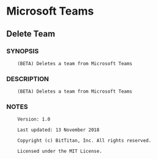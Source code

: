 # Microsoft Teams
## Delete Team
### SYNOPSIS
```
    (BETA) Deletes a team from Microsoft Teams
```
### DESCRIPTION
```
    (BETA) Deletes a team from Microsoft Teams
```
### NOTES
```
    Version: 1.0
    Last updated: 13 November 2018
    Copyright (c) BitTitan, Inc. All rights reserved.
    Licensed under the MIT License.
```


